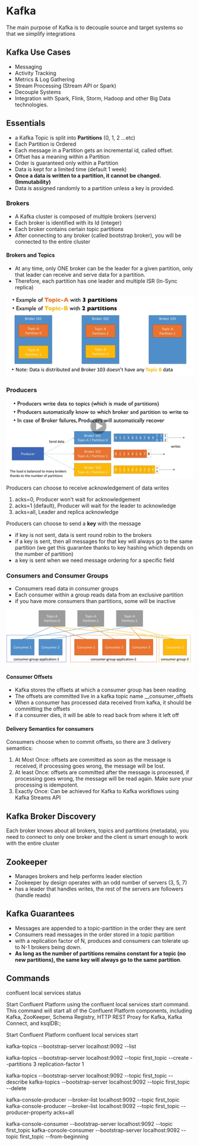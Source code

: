 # Kafka

The main purpose of Kafka is to decouple source and target systems so that we simplify integrations

## Kafka Use Cases

- Messaging
- Activity Tracking
- Metrics & Log Gathering
- Stream Processing (Stream API or Spark)
- Decouple Systems
- Integration with Spark, Flink, Storm, Hadoop and other Big Data technologies.

## Essentials

- a Kafka Topic is split into **Partitions** (0, 1, 2 ...etc)
- Each Partition is Ordered
- Each message in a Partition gets an incremental id, called offset.
- Offset has a meaning within a Partition
- Order is guaranteed only within a Partition
- Data is kept for a limited time (default 1 week)
- **Once a data is written to a partition, it cannot be changed. (Immutability)**
- Data is assigned randomly to a partition unless a key is provided.

### Brokers

- A Kafka cluster is composed of multiple brokers (servers)
- Each broker is identified with its Id (integer)
- Each broker contains certain topic partitions
- After connecting to any broker (called bootstrap broker), you will be connected to the entire cluster

#### Brokers and Topics

- At any time, only ONE broker can be the leader for a given partition, only that leader can receive and serve data for a partition.
- Therefore, each partition has one leader and multiple ISR (In-Sync replica)

![Topics and Partitions](./images/kafka-topics-partitions.png)

### Producers

![Producers](./images/kafka-producers.png)

Producers can choose to receive acknowledgement of data writes

1. acks=0, Producer won't wait for acknowledgement
2. acks=1 (default), Producer will wait for the leader to acknowledge
3. acks=all, Leader and replica acknowledge

Producers can choose to send a **key** with the message

- if key is not sent, data is sent round robin to the brokers
- if a key is sent, then all messages for that key will always go to the same partition (we get this guarantee thanks to key hashing which depends on the number of partition)
- a key is sent when we need message ordering for a specific field

### Consumers and Consumer Groups

- Consumers read data in consumer groups
- Each consumer within a group reads data from an exclusive partition
- if you have more consumers than partitions, some will be inactive

![Consumer Groups](./images/kafka-consumer-groups.png)

#### Consumer Offsets

- Kafka stores the offsets at which a consumer group has been reading
- The offsets are committed live in a kafka topic name __consumer_offsets
- When a consumer has processed data received from kafka, it should be committing the offsets
- if a consumer dies, it will be able to read back from where it left off

#### Delivery Semantics for consumers

Consumers choose when to commit offsets, so there are 3 delivery semantics:

1. At Most Once: offsets are committed as soon as the message is received, if processing goes wrong, the message will be lost.
2. At least Once: offsets are committed after the message is processed, if processing goes wrong, the message will be read again. Make sure your processing is idempotent.
3. Exactly Once: Can be achieved for Kafka to Kafka workflows using Kafka Streams API

## Kafka Broker Discovery

Each broker knows about all brokers, topics and partitions (metadata), you need to connect to only one broker and the client is smart enough to work with the entire cluster

## Zookeeper

- Manages brokers and help performs leader election
- Zookeeper by design operates with an odd number of servers (3, 5, 7)
- has a leader that handles writes, the rest of the servers are followers (handle reads)

## Kafka Guarantees

- Messages are appended to a topic-partition in the order they are sent
- Consumers read messages in the order stored in a topic partition
- with a replication factor of N, produces and consumers can tolerate up to N-1 brokers being down.
- **As long as the number of partitions remains constant for a topic (no new partitions), the same key will always go to the same partition**.

## Commands

confluent local services status

Start Confluent Platform using the confluent local services start command. This command will start all of the Confluent Platform components, including Kafka, ZooKeeper, Schema Registry, HTTP REST Proxy for Kafka, Kafka Connect, and ksqlDB:;

Start Confluent Platform
confluent local services start

kafka-topics --bootstrap-server localhost:9092 --list

kafka-topics --bootstrap-server localhost:9092 --topic first_topic --create --partitions 3 replication-factor 1

kafka-topics --bootstrap-server localhost:9092 --topic first_topic --describe
kafka-topics --bootstrap-server localhost:9092 --topic first_topic --delete


kafka-console-producer --broker-list localhost:9092 --topic first_topic
kafka-console-producer --broker-list localhost:9092 --topic first_topic --producer-property acks=all

kafka-console-consumer --bootstrap-server localhost:9092 --topic first_topic
kafka-console-consumer --bootstrap-server localhost:9092 --topic first_topic  --from-beginning
